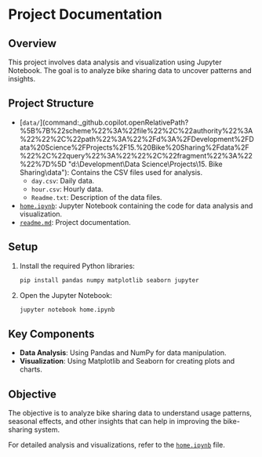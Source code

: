 # Project Documentation

## Overview
This project involves data analysis and visualization using Jupyter Notebook. The goal is to analyze bike sharing data to uncover patterns and insights.

## Project Structure

- [`data/`](command:_github.copilot.openRelativePath?%5B%7B%22scheme%22%3A%22file%22%2C%22authority%22%3A%22%22%2C%22path%22%3A%22%2Fd%3A%2FDevelopment%2FData%20Science%2FProjects%2F15.%20Bike%20Sharing%2Fdata%2F%22%2C%22query%22%3A%22%22%2C%22fragment%22%3A%22%22%7D%5D "d:\Development\Data Science\Projects\15. Bike Sharing\data\"): Contains the CSV files used for analysis.
  - `day.csv`: Daily data.
  - `hour.csv`: Hourly data.
  - `Readme.txt`: Description of the data files.
- [`home.ipynb`](command:_github.copilot.openRelativePath?%5B%7B%22scheme%22%3A%22file%22%2C%22authority%22%3A%22%22%2C%22path%22%3A%22%2Fd%3A%2FDevelopment%2FData%20Science%2FProjects%2F15.%20Bike%20Sharing%2Fhome.ipynb%22%2C%22query%22%3A%22%22%2C%22fragment%22%3A%22%22%7D%5D "d:\Development\Data Science\Projects\15. Bike Sharing\home.ipynb"): Jupyter Notebook containing the code for data analysis and visualization.
- [`readme.md`](command:_github.copilot.openRelativePath?%5B%7B%22scheme%22%3A%22file%22%2C%22authority%22%3A%22%22%2C%22path%22%3A%22%2Fd%3A%2FDevelopment%2FData%20Science%2FProjects%2F15.%20Bike%20Sharing%2Freadme.md%22%2C%22query%22%3A%22%22%2C%22fragment%22%3A%22%22%7D%5D "d:\Development\Data Science\Projects\15. Bike Sharing\readme.md"): Project documentation.

## Setup
1. Install the required Python libraries:
    ```sh
    pip install pandas numpy matplotlib seaborn jupyter
    ```

2. Open the Jupyter Notebook:
    ```sh
    jupyter notebook home.ipynb
    ```

## Key Components
- **Data Analysis**: Using Pandas and NumPy for data manipulation.
- **Visualization**: Using Matplotlib and Seaborn for creating plots and charts.

## Objective
The objective is to analyze bike sharing data to understand usage patterns, seasonal effects, and other insights that can help in improving the bike-sharing system.

For detailed analysis and visualizations, refer to the [`home.ipynb`](command:_github.copilot.openRelativePath?%5B%7B%22scheme%22%3A%22file%22%2C%22authority%22%3A%22%22%2C%22path%22%3A%22%2Fd%3A%2FDevelopment%2FData%20Science%2FProjects%2F15.%20Bike%20Sharing%2Fhome.ipynb%22%2C%22query%22%3A%22%22%2C%22fragment%22%3A%22%22%7D%5D "d:\Development\Data Science\Projects\15. Bike Sharing\home.ipynb") file.
